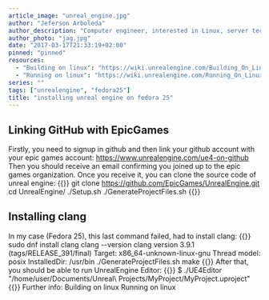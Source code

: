 ```yaml
---
article_image: "unreal_engine.jpg"
author: "Jeferson Arboleda"
author_description: "Computer engineer, interested in Linux, server technologies and eCommerce platforms, learning everyday."
author_photo: "jag.jpg"
date: "2017-03-17T21:33:19+02:00"
pinned: "pinned"
resources:
  - "Building on linux": "https://wiki.unrealengine.com/Building_On_Linux"
  - "Running on linux": "https://wiki.unrealengine.com/Running_On_Linux"
series: ""
tags: ["unrealengine", "fedora25"]
title: "installing unreal engine on fedora 25"
---
```

## Linking GitHub with EpicGames
Firstly, you need to signup in github and then link your github account with your epic games account:
https://www.unrealengine.com/ue4-on-github
Then you should receive an email confirming you joined up to the epic games organization. Once you receive it, you can clone the source code of unreal engine:
{{<highlight sh>}}
git clone https://github.com/EpicGames/UnrealEngine.git
cd UnrealEngine/
./Setup.sh
./GenerateProjectFiles.sh
{{</highlight>}}
## Installing clang
In my case (Fedora 25), this last command failed, had to install clang:
{{<highlight sh>}}
sudo dnf install clang
clang --version
clang version 3.9.1 (tags/RELEASE_391/final)
Target: x86_64-unknown-linux-gnu
Thread model: posix
InstalledDir: /usr/bin
./GenerateProjectFiles.sh
make
{{</highlight>}}
 After that, you should be able to run UnrealEngine Editor:
{{<highlight sh>}}
$ ./UE4Editor "/home/user/Documents/Unreal\ Projects/MyProject/MyProject.uproject"
{{</highlight>}}
Further info:
Building on linux
Running on linux
